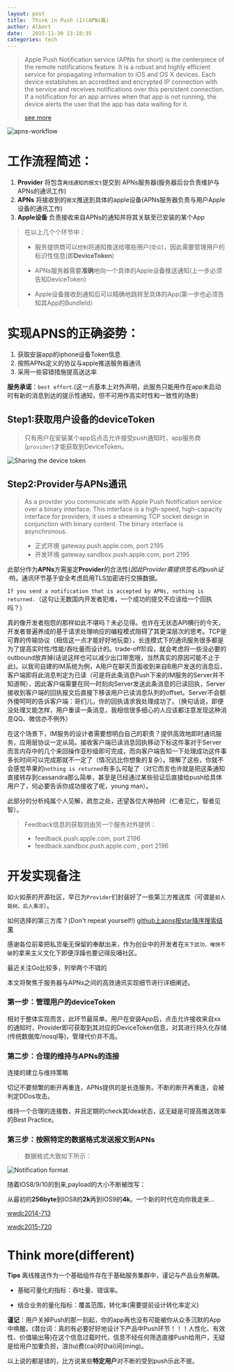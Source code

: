 ```yaml
---
layout: post
title:  Think in Push (1)(APNs篇)
author: Albert
date:   2015-11-30 13:18:35
categories: tech
---
```


> Apple Push Notification service (APNs for short) is the centerpiece of the remote notifications feature. It is a robust and highly efficient service for propagating information to iOS and OS X devices. Each device establishes an accredited and encrypted IP connection with the service and receives notifications over this persistent connection. If a notification for an app arrives when that app is not running, the device alerts the user that the app has data waiting for it.
> 
> [see more](https://developer.apple.com/library/ios/documentation/NetworkingInternet/Conceptual/RemoteNotificationsPG/Chapters/ApplePushService.html#//apple_ref/doc/uid/TP40008194-CH100-SW9)

![apns-workflow](https://developer.apple.com/library/ios/documentation/NetworkingInternet/Conceptual/RemoteNotificationsPG/Art/remote_notif_simple_2x.png)

# 工作流程简述：

1. **Provider** 将包含`离线通知的报文t`提交到 APNs服务器(服务器后台负责维护与APNs的通讯工作)
2. **APNs** 将接收到的`报文`推送到具体的apple设备(APNs服务器负责与用户Apple设备的通讯工作)
3. **Apple设备** 负责接收来自APNs的通知并将其关联至已安装的某个App

> 在以上几个个环节中：
> 
> * 服务提供商可以`控制`将通知推送给哪些用户(`受众`)，因此需要管理用户的标识性信息(即**DeviceToken**)
> 
> * APNs服务器需要**准确**地向一个具体的Apple设备推送通知(上一步必须告知DeviceToken)
> 
> 
> * Apple设备接收到通知后可以精确地跳转至具体的App(第一步也必须告知其App的BundleId）

# 实现APNS的正确姿势：

1. 获取安装app的iphone设备Token信息
2. 按照APNs定义的协议与apple推送服务器通讯
3. 采用一些容错措施提高送达率

**服务承诺**：`best effort`.(这一点基本上对外声明，此服务只能用作在app未启动时有新的消息到达的提示性通知，但不可用作高实时性和一致性的场景)

## Step1:获取用户设备的deviceToken

> 只有用户在安装某个app后点击允许接受push通知时，app服务商(`provider`)才能获取到DeviceToken。

![Sharing the device token](https://developer.apple.com/library/ios/documentation/NetworkingInternet/Conceptual/RemoteNotificationsPG/Art/registration_sequence_2x.png)

## Step2:Provider与APNs通讯

> As a provider you communicate with Apple Push Notification service over a binary interface. This interface is a high-speed, high-capacity interface for providers; it uses a streaming TCP socket design in conjunction with binary content. The binary interface is asynchronous.
> 
> * 正式环境 gateway.push.apple.com, port 2195
> * 开发环境 gateway.sandbox.push.apple.com, port 2195

此部分作为**APNs**方需鉴定**Provider**的合法性(_因此Provider需提供签名的push证书_)。通讯环节基于安全考虑启用TLS加密进行交换数据。

`If you send a notification that is accepted by APNs, nothing is returned.`（这句让无数国内开发者犯难，一个成功的提交不应该给一个回执吗？）

真的像开发者抱怨的那样如此不堪吗？未必见得。也许在无状态API横行的今天，开发者普遍养成的基于请求处理响应的编程模式阻碍了其更深层次的思考。TCP是可靠的传输协议（相信这一点才能好好地玩耍），长连模式下的通讯服务很多都是为了提高实时性/性能/吞吐量而设计的。trade-off阶段，就会考虑将一些没必要的outbound放弃掉(话说这样也可以减少出口带宽哦，当然真实的原因可能不止于此)。以我司自建的IM系统为例，A用户在聊天页面收到来自B用户发送的消息后，客户端即将此消息判定为已读（可是将此条消息Push下来的IM服务的Server并不知道啊），因此客户端需要在同一时刻向Server发送此条消息的已读回执，Server接收到客户端的回执报文后直接下移该用户已读消息队列的offset。Server不会额外傻呵呵的告诉客户端：哥们儿，你的回执请求我处理成功了。（换句话说，即便没处理又能怎样，用户重读一条消息，我相信很多细心的人应该都注意发现这种消息QQ、微信亦不例外）

在这个场景下，IM服务的设计者需要想明白自己的职责？提供高效地即时通讯服务，应用层协议一定从简。接收客户端已读消息回执移动下标这件事对于Server而言内存中的几个来回操作亚秒级即可完成，而向客户端告知一下处理成功这件事多长时间可以完成那就不一定了（情况远比你想象的复杂）。理解了这些，你就不会感觉苹果的`nothing is returned`有多么可耻了（对它而言也许就是把这条通知直接转存到cassandra那么简单，甚至是已经通过某些验证后直接给push给具体用户了，何必要告诉你成功接收了呢，young man）。

此部分的分析纯属个人见解，疏忽之处，还望各位大神拍砖（仁者见仁，智者见智）。

> Feedback信息的获取则由另一个服务对外提供：
> 
> * feedback.push.apple.com, port 2196
> * feedback.sandbox.push.apple.com , port 2196

# 开发实现备注

如火如荼的开源社区，早已为`Provider`们封装好了一些第三方推送库（可谓是`前人栽树，后人乘凉`）。

如何选择的第三方库？(Don't repeat yourself!) [github上apns按star降序搜索结果](https://github.com/search?o=desc&q=apns&ref=searchresults&s=stars&type=Repositories&utf8=%E2%9C%93)

感谢各位前辈把私货毫无保留的奉献出来，作为创业中的开发者在`天下武功，唯快不破`的拿来主义文化下即便浮躁也要记得反哺社区。

最近关注Go比较多，列举两个不错的

本文将聚焦于服务器与APNs之间的高效通讯实现细节进行详细阐述。

### 第一步：管理用户的deviceToken

相对于整体实现而言，此环节最简单。用户在安装App后，点击允许接收来自xx的通知时，Provider即可获取到其对应的DeviceToken信息，对其进行持久化存储(传统数据库/nosql等)，管理代价并不高。

### 第二步：合理的维持与APNs的连接

连接的建立与维持策略

切记不要频繁的断开再重连，APNs提供的是长连服务。不断的断开再重连，会被判定DDos攻击。

维持一个合理的连接数，并且定期的check其Idea状态，这无疑是可提高推送效率的Best Practice。

### 第三步：按照特定的数据格式发送报文到APNs

> 数据格式大致如下所示：

![Notification format](https://developer.apple.com/library/ios/documentation/NetworkingInternet/Conceptual/RemoteNotificationsPG/Art/aps_binary_provider_3_2x.png)

随着IOS8/9/10的到来,payload的大小不断被改写：

从最初的**256byte**到IOS8的**2k**再到IOS9的**4k**。一个新的时代在向你我走来...

[wwdc2014-713](http://asciiwwdc.com/2014/sessions/713?q=notification#1414.0)

[wwdc2015-720](https://developer.apple.com/videos/play/wwdc2015-720/)

# Think more(different)

**Tips** 离线推送作为一个基础组件存在于基础服务集群中，谨记与产品业务解耦。

* 基础可量化的指标：吞吐量、错误率。


* 结合业务的量化指标：覆盖范围，转化率(需要提前设计转化率定义)

**谨记**：用户关掉Push的那一刻起，你的app再也没有可能被你从众多沉默的App中唤醒。(潜台词：真的有必要好好地设计下产品中Push环节！！！人性化、有效性、价值输出等)在这个信息过载时代，信息不经任何筛选直接Push给用户，无疑是给用户加重负担，浪(tu)费(cai)时(hai)间(ming)。

以上说的都是错的，比方说某些**特定用户**对不断的受到push乐此不彼。
